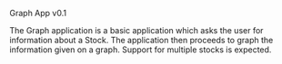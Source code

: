 Graph App v0.1

The Graph application is a basic application which
asks the user for information about a Stock.  The
application then proceeds to graph the information given
on a graph. Support for multiple stocks is expected.